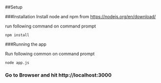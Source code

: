 ##Setup

###Installation
Install node and npm  from
https://nodejs.org/en/download/

run following command on command prompt

`npm install`

###Running the app

Run following common on command prompt

`node app.js` 

### Go to Browser and hit http://localhost:3000
